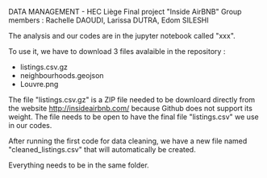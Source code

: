DATA MANAGEMENT - HEC Liège
Final project "Inside AirBNB"
Group members : Rachelle DAOUDI, Larissa DUTRA, Edom SILESHI

The analysis and our codes are in the jupyter notebook called "xxx".

To use it, we have to download 3 files avalaible in the repository :
- listings.csv.gz
- neighbourhoods.geojson
- Louvre.png 

The file "listings.csv.gz" is a ZIP file needed to be downloard directly from the website http://insideairbnb.com/ because Github does not support its weight. The file needs to be open to have the final file "listings.csv" we use in our codes.

After running the first code for data cleaning, we have a new file named "cleaned_listings.csv" that will automatically be created. 

Everything needs to be in the same folder. 
